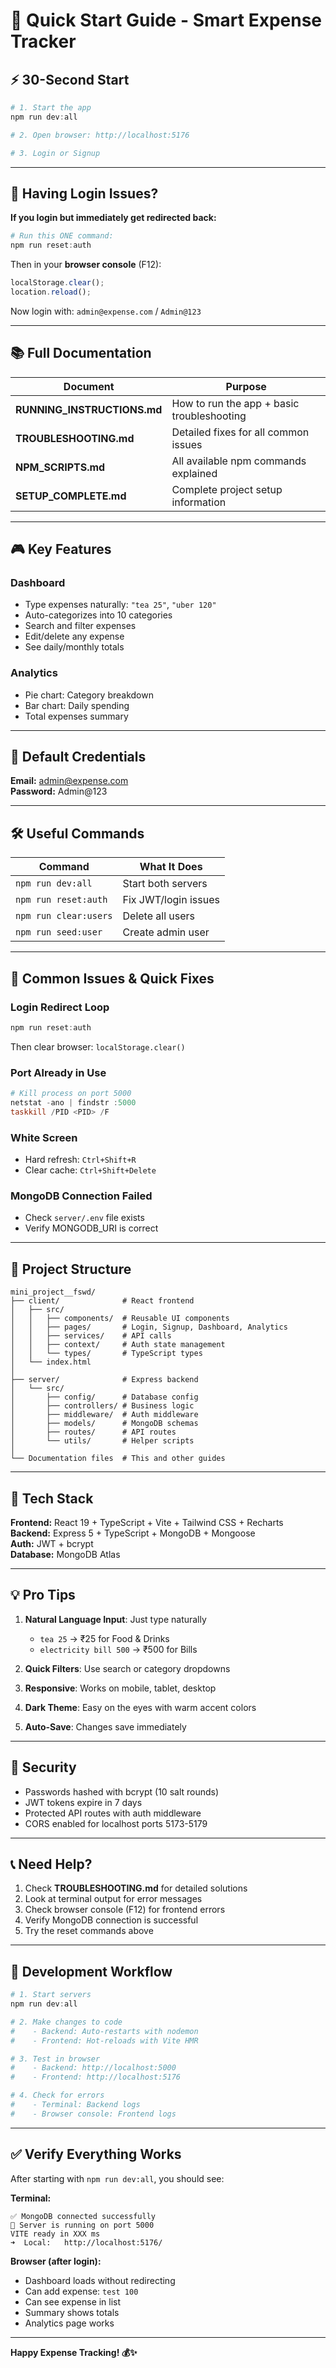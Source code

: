 # 🎯 Quick Start Guide - Smart Expense Tracker

## ⚡ 30-Second Start

```powershell
# 1. Start the app
npm run dev:all

# 2. Open browser: http://localhost:5176

# 3. Login or Signup
```

---

## 🚨 Having Login Issues?

**If you login but immediately get redirected back:**

```powershell
# Run this ONE command:
npm run reset:auth
```

Then in your **browser console** (F12):
```javascript
localStorage.clear();
location.reload();
```

Now login with: `admin@expense.com` / `Admin@123`

---

## 📚 Full Documentation

| Document | Purpose |
|----------|---------|
| **RUNNING_INSTRUCTIONS.md** | How to run the app + basic troubleshooting |
| **TROUBLESHOOTING.md** | Detailed fixes for all common issues |
| **NPM_SCRIPTS.md** | All available npm commands explained |
| **SETUP_COMPLETE.md** | Complete project setup information |

---

## 🎮 Key Features

### Dashboard
- Type expenses naturally: `"tea 25"`, `"uber 120"`
- Auto-categorizes into 10 categories
- Search and filter expenses
- Edit/delete any expense
- See daily/monthly totals

### Analytics
- Pie chart: Category breakdown
- Bar chart: Daily spending
- Total expenses summary

---

## 🔑 Default Credentials

**Email:** admin@expense.com  
**Password:** Admin@123

---

## 🛠️ Useful Commands

| Command | What It Does |
|---------|-------------|
| `npm run dev:all` | Start both servers |
| `npm run reset:auth` | Fix JWT/login issues |
| `npm run clear:users` | Delete all users |
| `npm run seed:user` | Create admin user |

---

## 🐛 Common Issues & Quick Fixes

### Login Redirect Loop
```powershell
npm run reset:auth
```
Then clear browser: `localStorage.clear()`

### Port Already in Use
```powershell
# Kill process on port 5000
netstat -ano | findstr :5000
taskkill /PID <PID> /F
```

### White Screen
- Hard refresh: `Ctrl+Shift+R`
- Clear cache: `Ctrl+Shift+Delete`

### MongoDB Connection Failed
- Check `server/.env` file exists
- Verify MONGODB_URI is correct

---

## 📁 Project Structure

```
mini_project__fswd/
├── client/              # React frontend
│   ├── src/
│   │   ├── components/  # Reusable UI components
│   │   ├── pages/       # Login, Signup, Dashboard, Analytics
│   │   ├── services/    # API calls
│   │   ├── context/     # Auth state management
│   │   └── types/       # TypeScript types
│   └── index.html
│
├── server/              # Express backend
│   └── src/
│       ├── config/      # Database config
│       ├── controllers/ # Business logic
│       ├── middleware/  # Auth middleware
│       ├── models/      # MongoDB schemas
│       ├── routes/      # API routes
│       └── utils/       # Helper scripts
│
└── Documentation files  # This and other guides
```

---

## 🌟 Tech Stack

**Frontend:** React 19 + TypeScript + Vite + Tailwind CSS + Recharts  
**Backend:** Express 5 + TypeScript + MongoDB + Mongoose  
**Auth:** JWT + bcrypt  
**Database:** MongoDB Atlas

---

## 💡 Pro Tips

1. **Natural Language Input**: Just type naturally
   - `tea 25` → ₹25 for Food & Drinks
   - `electricity bill 500` → ₹500 for Bills

2. **Quick Filters**: Use search or category dropdowns

3. **Responsive**: Works on mobile, tablet, desktop

4. **Dark Theme**: Easy on the eyes with warm accent colors

5. **Auto-Save**: Changes save immediately

---

## 🔐 Security

- Passwords hashed with bcrypt (10 salt rounds)
- JWT tokens expire in 7 days
- Protected API routes with auth middleware
- CORS enabled for localhost ports 5173-5179

---

## 📞 Need Help?

1. Check **TROUBLESHOOTING.md** for detailed solutions
2. Look at terminal output for error messages
3. Check browser console (F12) for frontend errors
4. Verify MongoDB connection is successful
5. Try the reset commands above

---

## 🚀 Development Workflow

```powershell
# 1. Start servers
npm run dev:all

# 2. Make changes to code
#    - Backend: Auto-restarts with nodemon
#    - Frontend: Hot-reloads with Vite HMR

# 3. Test in browser
#    - Backend: http://localhost:5000
#    - Frontend: http://localhost:5176

# 4. Check for errors
#    - Terminal: Backend logs
#    - Browser console: Frontend logs
```

---

## ✅ Verify Everything Works

After starting with `npm run dev:all`, you should see:

**Terminal:**
```
✅ MongoDB connected successfully
🚀 Server is running on port 5000
VITE ready in XXX ms
➜  Local:   http://localhost:5176/
```

**Browser (after login):**
- Dashboard loads without redirecting
- Can add expense: `test 100`
- Can see expense in list
- Summary shows totals
- Analytics page works

---

**Happy Expense Tracking! 💰✨**
